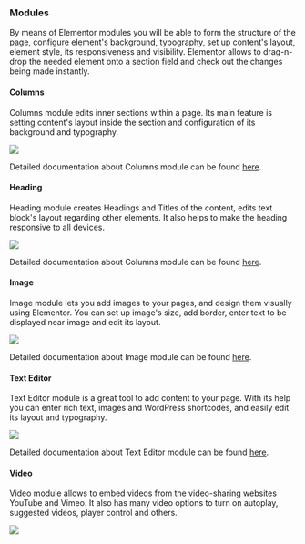### Modules

By means of Elementor modules you will be able to form the structure of the page, configure element's background, typography, set up content's layout, element style, its responsiveness and visibility. Elementor allows to drag-n-drop the needed element onto a section field and check out the changes being made instantly.

#### Columns

Columns module edits inner sections within a page. Its main feature is setting content's layout inside the section and configuration of its background and typography.

![](/assets/963256import.png)

Detailed documentation about Columns module can be found [here](https://docs.elementor.com/article/76-columns).

#### Heading

Heading module creates Headings and Titles of the content, edits text block's layout regarding other elements. It also helps to make the heading responsive to all devices.

![](/assets/96265import.png)

Detailed documentation about Columns module can be found [here](https://docs.elementor.com/article/46-heading).

#### Image

Image module lets you add images to your pages, and design them visually using Elementor. You can set up image's size, add border, enter text to be displayed near image and edit its layout.

![](/assets/963148import.png)

Detailed documentation about Image module can be found [here](https://docs.elementor.com/article/112-image).

#### Text Editor

Text Editor module is a great tool to add content to your page. With its help you can enter rich text, images and WordPress shortcodes, and easily edit its layout and typography.

  
![](/assets/96321import.png)

Detailed documentation about Text Editor module can be found [here](https://docs.elementor.com/article/73-text-editor).

#### Video

Video module allows to embed videos from the video-sharing websites YouTube and Vimeo. It also has many video options to turn on autoplay, suggested videos, player control and others.

![](/assets/9632147import.png)



